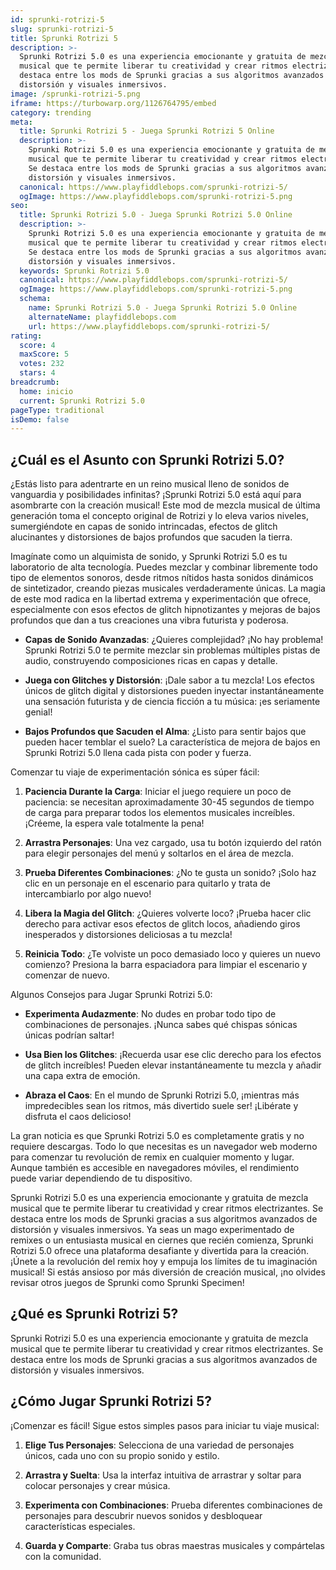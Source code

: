 ```yaml
---
id: sprunki-rotrizi-5
slug: sprunki-rotrizi-5
title: Sprunki Rotrizi 5
description: >-
  Sprunki Rotrizi 5.0 es una experiencia emocionante y gratuita de mezcla
  musical que te permite liberar tu creatividad y crear ritmos electrizantes. Se
  destaca entre los mods de Sprunki gracias a sus algoritmos avanzados de
  distorsión y visuales inmersivos.
image: /sprunki-rotrizi-5.png
iframe: https://turbowarp.org/1126764795/embed
category: trending
meta:
  title: Sprunki Rotrizi 5 - Juega Sprunki Rotrizi 5 Online
  description: >-
    Sprunki Rotrizi 5.0 es una experiencia emocionante y gratuita de mezcla
    musical que te permite liberar tu creatividad y crear ritmos electrizantes.
    Se destaca entre los mods de Sprunki gracias a sus algoritmos avanzados de
    distorsión y visuales inmersivos.
  canonical: https://www.playfiddlebops.com/sprunki-rotrizi-5/
  ogImage: https://www.playfiddlebops.com/sprunki-rotrizi-5.png
seo:
  title: Sprunki Rotrizi 5.0 - Juega Sprunki Rotrizi 5.0 Online
  description: >-
    Sprunki Rotrizi 5.0 es una experiencia emocionante y gratuita de mezcla
    musical que te permite liberar tu creatividad y crear ritmos electrizantes.
    Se destaca entre los mods de Sprunki gracias a sus algoritmos avanzados de
    distorsión y visuales inmersivos.
  keywords: Sprunki Rotrizi 5.0
  canonical: https://www.playfiddlebops.com/sprunki-rotrizi-5/
  ogImage: https://www.playfiddlebops.com/sprunki-rotrizi-5.png
  schema:
    name: Sprunki Rotrizi 5.0 - Juega Sprunki Rotrizi 5.0 Online
    alternateName: playfiddlebops.com
    url: https://www.playfiddlebops.com/sprunki-rotrizi-5/
rating:
  score: 4
  maxScore: 5
  votes: 232
  stars: 4
breadcrumb:
  home: inicio
  current: Sprunki Rotrizi 5.0
pageType: traditional
isDemo: false
---
```


## ¿Cuál es el Asunto con Sprunki Rotrizi 5.0?

¿Estás listo para adentrarte en un reino musical lleno de sonidos de vanguardia y posibilidades infinitas? ¡Sprunki Rotrizi 5.0 está aquí para asombrarte con la creación musical! Este mod de mezcla musical de última generación toma el concepto original de Rotrizi y lo eleva varios niveles, sumergiéndote en capas de sonido intrincadas, efectos de glitch alucinantes y distorsiones de bajos profundos que sacuden la tierra.

Imagínate como un alquimista de sonido, y Sprunki Rotrizi 5.0 es tu laboratorio de alta tecnología. Puedes mezclar y combinar libremente todo tipo de elementos sonoros, desde ritmos nítidos hasta sonidos dinámicos de sintetizador, creando piezas musicales verdaderamente únicas. La magia de este mod radica en la libertad extrema y experimentación que ofrece, especialmente con esos efectos de glitch hipnotizantes y mejoras de bajos profundos que dan a tus creaciones una vibra futurista y poderosa.

- **Capas de Sonido Avanzadas**: ¿Quieres complejidad? ¡No hay problema! Sprunki Rotrizi 5.0 te permite mezclar sin problemas múltiples pistas de audio, construyendo composiciones ricas en capas y detalle.

- **Juega con Glitches y Distorsión**: ¡Dale sabor a tu mezcla! Los efectos únicos de glitch digital y distorsiones pueden inyectar instantáneamente una sensación futurista y de ciencia ficción a tu música: ¡es seriamente genial!

- **Bajos Profundos que Sacuden el Alma**: ¿Listo para sentir bajos que pueden hacer temblar el suelo? La característica de mejora de bajos en Sprunki Rotrizi 5.0 llena cada pista con poder y fuerza.

Comenzar tu viaje de experimentación sónica es súper fácil:

1. **Paciencia Durante la Carga**: Iniciar el juego requiere un poco de paciencia: se necesitan aproximadamente 30-45 segundos de tiempo de carga para preparar todos los elementos musicales increíbles. ¡Créeme, la espera vale totalmente la pena!

1. **Arrastra Personajes**: Una vez cargado, usa tu botón izquierdo del ratón para elegir personajes del menú y soltarlos en el área de mezcla.

1. **Prueba Diferentes Combinaciones**: ¿No te gusta un sonido? ¡Solo haz clic en un personaje en el escenario para quitarlo y trata de intercambiarlo por algo nuevo!

1. **Libera la Magia del Glitch**: ¿Quieres volverte loco? ¡Prueba hacer clic derecho para activar esos efectos de glitch locos, añadiendo giros inesperados y distorsiones deliciosas a tu mezcla!

1. **Reinicia Todo**: ¿Te volviste un poco demasiado loco y quieres un nuevo comienzo? Presiona la barra espaciadora para limpiar el escenario y comenzar de nuevo.

Algunos Consejos para Jugar Sprunki Rotrizi 5.0:

- **Experimenta Audazmente**: No dudes en probar todo tipo de combinaciones de personajes. ¡Nunca sabes qué chispas sónicas únicas podrían saltar!

- **Usa Bien los Glitches**: ¡Recuerda usar ese clic derecho para los efectos de glitch increíbles! Pueden elevar instantáneamente tu mezcla y añadir una capa extra de emoción.

- **Abraza el Caos**: En el mundo de Sprunki Rotrizi 5.0, ¡mientras más impredecibles sean los ritmos, más divertido suele ser! ¡Libérate y disfruta el caos delicioso!

La gran noticia es que Sprunki Rotrizi 5.0 es completamente gratis y no requiere descargas. Todo lo que necesitas es un navegador web moderno para comenzar tu revolución de remix en cualquier momento y lugar. Aunque también es accesible en navegadores móviles, el rendimiento puede variar dependiendo de tu dispositivo.

Sprunki Rotrizi 5.0 es una experiencia emocionante y gratuita de mezcla musical que te permite liberar tu creatividad y crear ritmos electrizantes. Se destaca entre los mods de Sprunki gracias a sus algoritmos avanzados de distorsión y visuales inmersivos. Ya seas un mago experimentado de remixes o un entusiasta musical en ciernes que recién comienza, Sprunki Rotrizi 5.0 ofrece una plataforma desafiante y divertida para la creación. ¡Únete a la revolución del remix hoy y empuja los límites de tu imaginación musical! Si estás ansioso por más diversión de creación musical, ¡no olvides revisar otros juegos de Sprunki como Sprunki Specimen!

## ¿Qué es Sprunki Rotrizi 5?

Sprunki Rotrizi 5.0 es una experiencia emocionante y gratuita de mezcla musical que te permite liberar tu creatividad y crear ritmos electrizantes. Se destaca entre los mods de Sprunki gracias a sus algoritmos avanzados de distorsión y visuales inmersivos.

## ¿Cómo Jugar Sprunki Rotrizi 5?

¡Comenzar es fácil! Sigue estos simples pasos para iniciar tu viaje musical:

1. **Elige Tus Personajes**: Selecciona de una variedad de personajes únicos, cada uno con su propio sonido y estilo.

1. **Arrastra y Suelta**: Usa la interfaz intuitiva de arrastrar y soltar para colocar personajes y crear música.

1. **Experimenta con Combinaciones**: Prueba diferentes combinaciones de personajes para descubrir nuevos sonidos y desbloquear características especiales.

1. **Guarda y Comparte**: Graba tus obras maestras musicales y compártelas con la comunidad.